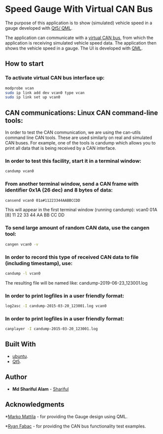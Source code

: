 # Speed Gauge With Virtual CAN Bus

The purpose of this application is to show (simulated) vehicle speed in a gauge developed with [Qt5/ QML](https://doc.qt.io/qt-5/qtqml-index.html).

The application can communicate with a [virtual CAN bus](https://en.wikipedia.org/wiki/SocketCAN), from which the application is receiving simulated vehicle speed data. The application then shows the vehicle speed in a gauge. The UI is developed with [QML](https://en.wikipedia.org/wiki/QML). 


## How to start

### To activate virtual CAN bus interface up:

```bash
modprobe vcan
sudo ip link add dev vcan0 type vcan
sudo ip link set up vcan0
```
## CAN communications: Linux CAN command-line tools:

In order to test the CAN communication, we are using the can-utils command line CAN tools. These are used similarly on real and simulated CAN buses. For example, one of the tools is candump which allows you to print all data that is being received by a CAN interface.

### In order to test this facility, start it in a terminal window:

```bash
candump vcan0
```

### From another terminal window, send a CAN frame with identifier 0x1A (26 dec) and 8 bytes of data:

```bash
cansend vcan0 01a#11223344AABBCCDD
```
This will appear in the first terminal window (running candump):  vcan0  01A   [8]  11 22 33 44 AA BB CC DD

### To send large amount of random CAN data, use the cangen tool:

```bash
cangen vcan0 -v
```

### In order to record this type of received CAN data to file (including timestamp), use:

```bash
candump -l vcan0
```
The resulting file will be named like: candump-2019-06-23_123001.log


### In order to print logfiles in a user friendly format:

```bash
log2asc -I candump-2015-03-20_123001.log vcan0
```
### In order to print logfiles in a user friendly format:

```bash
canplayer -I candump-2015-03-20_123001.log
```


## Built With
* [ubuntu](https://packages.ubuntu.com/bionic-updates/linux-headers-4.15.0-52-generic).
* [Qt5](https://wiki.qt.io/Qt_5.13_Release).

## Author

* **Md Shariful Alam** - [Shariful](https://github.com/Shourov1)

## Acknowledgments

*[Marko Mattila](https://github.com/zchydem) - for providing the Gauge design using QML.

*[Ryan Fabac](https://github.com/rmfabac) - for providing the CAN bus functionality test examples.


